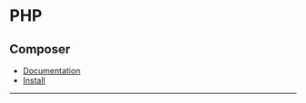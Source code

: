 # PHP

## Composer
- [Documentation](https://getcomposer.org/)
- [Install](https://getcomposer.org/doc/00-intro.md#installation-linux-unix-macos)
---

